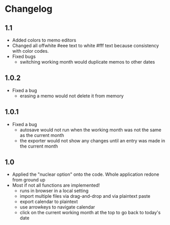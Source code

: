 # Changelog

## 1.1
- Added colors to memo editors
- Changed all offwhite #eee text to white #fff text because consistency with color codes.
- Fixed bugs
	- switching working month would duplicate memos to other dates

## 1.0.2
- Fixed a bug
	- erasing a memo would not delete it from memory
	
## 1.0.1
- Fixed a bug
	- autosave would not run when the working month was not the same as the current month
	- the exporter would not show any changes until an entry was made in the current month

## 1.0
- Applied the "nuclear option" onto the code. Whole application redone from ground up
- Most if not all functions are implemented!
	- runs in browser in a local setting
	- import multiple files via drag-and-drop and via plaintext paste
	- export calendar to plaintext
	- use arrowkeys to navigate calendar
	- click on the current working month at the top to go back to today's date
